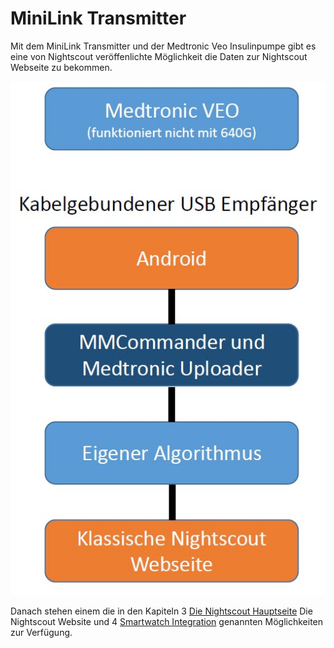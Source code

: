 # MiniLink Transmitter

Mit dem MiniLink Transmitter und der Medtronic Veo Insulinpumpe gibt es eine von Nightscout veröffenlichte Möglichkeit die Daten zur Nightscout Webseite zu bekommen.

![](MedtronicUebersicht.jpg)

Danach stehen einem die in den Kapiteln 3 [Die Nightscout Hauptseite](https://ladyviktoria.gitbooks.io/nightscout_handbuch/content/nightscout/die_nightscout_website.html) Die Nightscout Website und 4 [Smartwatch Integration](https://ladyviktoria.gitbooks.io/nightscout_handbuch/content/nightscout/smartwatch_integration.html) genannten Möglichkeiten zur Verfügung.